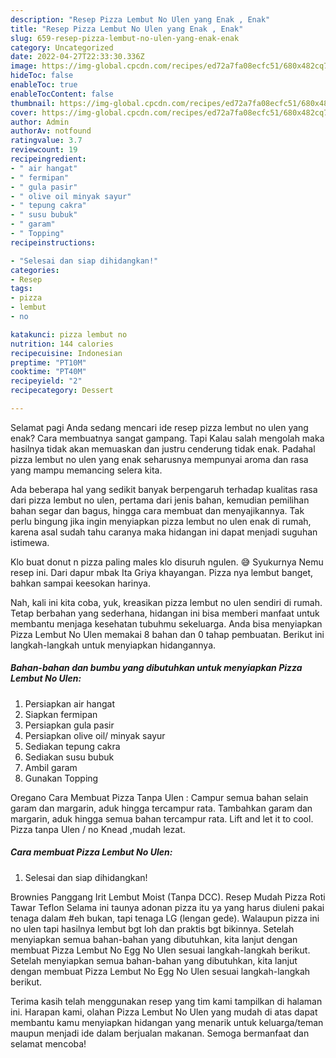 ```yaml
---
description: "Resep Pizza Lembut No Ulen yang Enak , Enak"
title: "Resep Pizza Lembut No Ulen yang Enak , Enak"
slug: 659-resep-pizza-lembut-no-ulen-yang-enak-enak
category: Uncategorized
date: 2022-04-27T22:33:30.336Z
image: https://img-global.cpcdn.com/recipes/ed72a7fa08ecfc51/680x482cq70/pizza-lembut-no-ulen-foto-resep-utama.jpg
hideToc: false
enableToc: true
enableTocContent: false
thumbnail: https://img-global.cpcdn.com/recipes/ed72a7fa08ecfc51/680x482cq70/pizza-lembut-no-ulen-foto-resep-utama.jpg
cover: https://img-global.cpcdn.com/recipes/ed72a7fa08ecfc51/680x482cq70/pizza-lembut-no-ulen-foto-resep-utama.jpg
author: Admin
authorAv: notfound
ratingvalue: 3.7
reviewcount: 19
recipeingredient:
- " air hangat"
- " fermipan"
- " gula pasir"
- " olive oil minyak sayur"
- " tepung cakra"
- " susu bubuk"
- " garam"
- " Topping"
recipeinstructions:

- "Selesai dan siap dihidangkan!"
categories:
- Resep
tags:
- pizza
- lembut
- no

katakunci: pizza lembut no 
nutrition: 144 calories
recipecuisine: Indonesian
preptime: "PT10M"
cooktime: "PT40M"
recipeyield: "2"
recipecategory: Dessert

---
```



Selamat pagi Anda sedang mencari ide resep pizza lembut no ulen yang enak? Cara membuatnya sangat gampang. Tapi Kalau salah mengolah maka hasilnya tidak akan memuaskan dan justru cenderung tidak enak. Padahal pizza lembut no ulen yang enak seharusnya mempunyai aroma dan rasa yang mampu memancing selera kita.


Ada beberapa hal yang sedikit banyak berpengaruh terhadap kualitas rasa dari pizza lembut no ulen, pertama dari jenis bahan, kemudian pemilihan bahan segar dan bagus, hingga cara membuat dan menyajikannya. Tak perlu bingung jika ingin menyiapkan pizza lembut no ulen enak di rumah, karena asal sudah tahu caranya maka hidangan ini dapat menjadi suguhan istimewa.

Klo buat donut n pizza paling males klo disuruh ngulen. 😅 Syukurnya Nemu resep ini. Dari dapur mbak Ita Griya khayangan. Pizza nya lembut banget, bahkan sampai keesokan harinya.


Nah, kali ini kita coba, yuk, kreasikan pizza lembut no ulen sendiri di rumah. Tetap berbahan yang sederhana, hidangan ini bisa memberi manfaat untuk membantu menjaga kesehatan tubuhmu sekeluarga. Anda bisa menyiapkan Pizza Lembut No Ulen memakai 8 bahan dan 0 tahap pembuatan. Berikut ini langkah-langkah untuk menyiapkan hidangannya.

<!--inarticleads1-->

##### Bahan-bahan dan bumbu yang dibutuhkan untuk menyiapkan Pizza Lembut No Ulen:

1. Persiapkan  air hangat
1. Siapkan  fermipan
1. Persiapkan  gula pasir
1. Persiapkan  olive oil/ minyak sayur
1. Sediakan  tepung cakra
1. Sediakan  susu bubuk
1. Ambil  garam
1. Gunakan  Topping


Oregano Cara Membuat Pizza Tanpa Ulen : Campur semua bahan selain garam dan margarin, aduk hingga tercampur rata. Tambahkan garam dan margarin, aduk hingga semua bahan tercampur rata. Lift and let it to cool. Pizza tanpa Ulen / no Knead ,mudah lezat. 

<!--inarticleads2-->

##### Cara membuat Pizza Lembut No Ulen:


1. Selesai dan siap dihidangkan!

Brownies Panggang Irit Lembut Moist (Tanpa DCC). Resep Mudah Pizza Roti Tawar Teflon Selama ini taunya adonan pizza itu ya yang harus diuleni pakai tenaga dalam #eh bukan, tapi tenaga LG (lengan gede). Walaupun pizza ini no ulen tapi hasilnya lembut bgt loh dan praktis bgt bikinnya. Setelah menyiapkan semua bahan-bahan yang dibutuhkan, kita lanjut dengan membuat Pizza Lembut No Egg No Ulen sesuai langkah-langkah berikut. Setelah menyiapkan semua bahan-bahan yang dibutuhkan, kita lanjut dengan membuat Pizza Lembut No Egg No Ulen sesuai langkah-langkah berikut. 

Terima kasih telah menggunakan resep yang tim kami tampilkan di halaman ini. Harapan kami, olahan Pizza Lembut No Ulen yang mudah di atas dapat membantu kamu menyiapkan hidangan yang menarik untuk keluarga/teman maupun menjadi ide dalam berjualan makanan. Semoga bermanfaat dan selamat mencoba!

